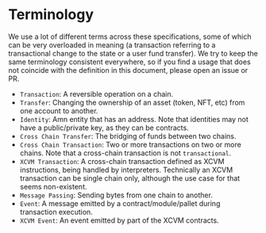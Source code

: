 # Terminology

We use a lot of different terms across these specifications, some of which can be very overloaded in meaning (a transaction referring to a transactional change to the state or a user fund transfer). We try to keep the same terminology consistent everywhere, so if you find a usage that does not coincide with the definition in this document, please open an issue or PR.

- `Transaction`: A reversible operation on a chain.
- `Transfer`: Changing the ownership of an asset (token, NFT, etc) from one account to another.
- `Identity`: Amn entity that has an address. Note that identities may not have a public/private key, as they can be contracts.
- `Cross Chain Transfer`: The bridging of funds between two chains.
- `Cross Chain Transaction`: Two or more transactions on two or more chains. Note that a cross-chain transaction is not `transactional`.
- `XCVM Transaction`: A cross-chain transaction defined as XCVM instructions, being handled by interpreters. Technically an XCVM transaction can be single chain only, although the use case for that seems non-existent.
- `Message Passing`: Sending bytes from one chain to another.
- `Event`: A message emitted by a contract/module/pallet during transaction execution.
- `XCVM Event`: An event emitted by part of the XCVM contracts.